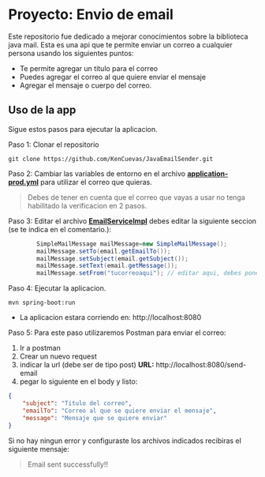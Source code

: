 # Proyecto: Envio de email

Este repositorio fue dedicado a mejorar conocimientos sobre la biblioteca java mail. Esta es una api que te permite enviar un correo a cualquier persona usando los siguientes puntos:
- Te permite agregar un titulo para el correo
- Puedes agregar el correo al que quiere enviar el mensaje
- Agregar el mensaje o cuerpo del correo.

## Uso de la app
Sigue estos pasos para ejecutar la aplicacion.

Paso 1: Clonar el repositorio
```git
git clone https://github.com/KenCuevas/JavaEmailSender.git
```
Paso 2: Cambiar las variables de entorno en el archivo [**application-prod.yml**](https://github.com/KenCuevas/JavaEmailSender/blob/master/src/main/resources/application-prod.yml "Enlace al archivo") para utilizar el correo que quieras.
> Debes de tener en cuenta que el correo que vayas a usar no tenga habilitado la verificacion en 2 pasos.

Paso 3: Editar el archivo [**EmailServiceImpl**](https://github.com/KenCuevas/JavaEmailSender/blob/master/src/main/java/com/mailsender/emailsend/Services/EmailServiceImpl.java "Enlace al archivo") debes editar la siguiente seccion (se te indica en el comentario.):
```java
        SimpleMailMessage mailMessage=new SimpleMailMessage();
        mailMessage.setTo(email.getEmailTo());
        mailMessage.setSubject(email.getSubject());
        mailMessage.setText(email.getMessage());
        mailMessage.setFrom("tucorreoaqui"); // editar aqui, debes poner tu correo.
```
Paso 4: Ejecutar la aplicacion.
```maven
mvn spring-boot:run
```
- La aplicacion estara corriendo en: http://localhost:8080

Paso 5: Para este paso utilizaremos Postman para enviar el correo:
1. Ir a postman
2. Crear un nuevo request
3. indicar la url (debe ser de tipo post) **URL:** http://localhost:8080/send-email
4. pegar lo siguiente en el body y listo: 
```json
{
    "subject": "Titulo del correo",
    "emailTo": "Correo al que se quiere enviar el mensaje",
    "message": "Mensaje que se quiere enviar"
}
```
Si no hay ningun error y configuraste los archivos indicados recibiras el siguiente mensaje:
> Email sent successfully!!
